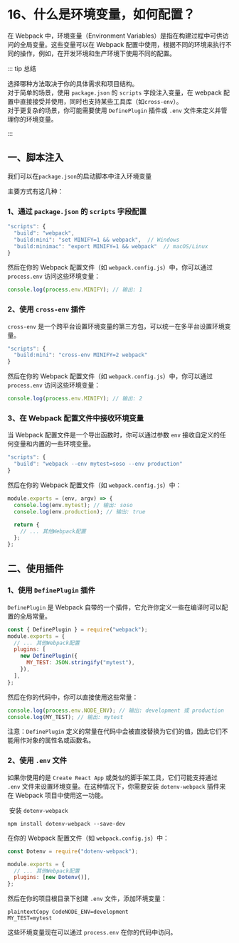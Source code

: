 # 16、什么是环境变量，如何配置？

在 Webpack 中，环境变量（Environment Variables）是指在构建过程中可供访问的全局变量。这些变量可以在 Webpack 配置中使用，根据不同的环境来执行不同的操作，例如，在开发环境和生产环境下使用不同的配置。

::: tip 总结

选择哪种方法取决于你的具体需求和项目结构。  
对于简单的场景，使用 `package.json` 的 `scripts` 字段注入变量，在 webpack 配置中直接接受并使用，同时也支持某些工具库（如`cross-env`）。  
对于更复杂的场景，你可能需要使用 `DefinePlugin` 插件或 `.env` 文件来定义并管理你的环境变量。

:::

## 一、脚本注入

我们可以在`package.json`的启动脚本中注入环境变量

主要方式有这几种：

### 1、通过 `package.json` 的 `scripts` 字段配置

```js
"scripts": {
  "build": "webpack",
  "build:mini": "set MINIFY=1 && webpack",  // Windows
  "build:minimac": "export MINIFY=1 && webpack"  // macOS/Linux
}
```

然后在你的 Webpack 配置文件（如 `webpack.config.js`）中，你可以通过 `process.env` 访问这些环境变量：

```js
console.log(process.env.MINIFY); // 输出: 1
```

### 2、使用 `cross-env` 插件

`cross-env` 是一个跨平台设置环境变量的第三方包，可以统一在多平台设置环境变量。

```js
"scripts": {
  "build:mini": "cross-env MINIFY=2 webpack"
}
```

然后在你的 Webpack 配置文件（如 `webpack.config.js`）中，你可以通过 `process.env` 访问这些环境变量：

```js
console.log(process.env.MINIFY); // 输出: 2
```

### 3、在 Webpack 配置文件中接收环境变量

当 Webpack 配置文件是一个导出函数时，你可以通过参数 `env` 接收自定义的任何变量和内置的一些环境变量。

```js
"scripts": {
  "build": "webpack --env mytest=soso --env production"
}
```

然后在你的 Webpack 配置文件（如 `webpack.config.js`）中：

```js
module.exports = (env, argv) => {
  console.log(env.mytest); // 输出: soso
  console.log(env.production); // 输出: true

  return {
    // ... 其他Webpack配置
  };
};
```

## 二、使用插件

### 1、使用 `DefinePlugin` 插件

`DefinePlugin` 是 Webpack 自带的一个插件，它允许你定义一些在编译时可以配置的全局常量。

```js
const { DefinePlugin } = require("webpack");
module.exports = {
  // ... 其他Webpack配置
  plugins: [
    new DefinePlugin({
      MY_TEST: JSON.stringify("mytest"),
    }),
  ],
};
```

然后在你的代码中，你可以直接使用这些常量：

```js
console.log(process.env.NODE_ENV); // 输出: development 或 production
console.log(MY_TEST); // 输出: mytest
```

注意：`DefinePlugin` 定义的常量在代码中会被直接替换为它们的值，因此它们不能用作对象的属性名或函数名。

### 2、使用 `.env` 文件

如果你使用的是 `Create React App` 或类似的脚手架工具，它们可能支持通过 `.env` 文件来设置环境变量。在这种情况下，你需要安装 `dotenv-webpack` 插件来在 Webpack 项目中使用这一功能。

‌ 安装 `dotenv-webpack`

```
npm install dotenv-webpack --save-dev
```

在你的 Webpack 配置文件（如 `webpack.config.js`）中：

```js
const Dotenv = require("dotenv-webpack");

module.exports = {
  // ... 其他Webpack配置
  plugins: [new Dotenv()],
};
```

然后在你的项目根目录下创建 `.env` 文件，添加环境变量：

```
plaintextCopy CodeNODE_ENV=development
MY_TEST=mytest
```

这些环境变量现在可以通过 `process.env` 在你的代码中访问。
